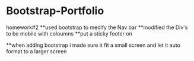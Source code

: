 # Bootstrap-Portfolio
homework#2
**used bootstrap to medify the Nav bar
**modified the Div's to be mobile with coloumns
**put a sticky footer on

**when adding bootstrap i made sure it fit a small screen and let it auto format to a larger screen

